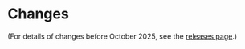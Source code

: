 # Changes

(For details of changes before October 2025, see the [releases
page](https://github.com/googleapis/gax-go/releases).)
